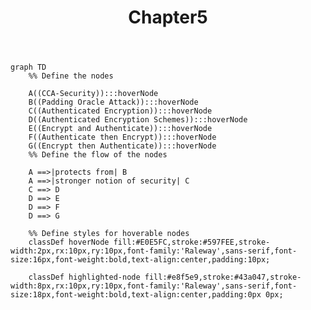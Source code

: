 ﻿---
title: "Chapter5"
Link: "/chapter-5"
infoData:
  - id: "CCA-Security"
    title: "CCA-Security"
    text: "CCA-Security is some topic inside this node. More detail will be added afterwards."
    link: "/CCA-Security"
  - id: "Padding Oracle Attack"
    title: "Padding Oracle Attack"
    text: "Padding Oracle Attack is some topic inside this node. More detail will be added afterwards."
    link: "/Padding_Oracle_Attack"
  - id: "Authenticated Encryption"
    title: "Authenticated Encryption"
    text: "Authenticated Encryption is some topic inside this node. More detail will be added afterwards."
    link: "/Authenticated_Encryption"
  - id: "Authenticated Encryption Schemes"
    title: "Authenticated Encryption Schemes"
    text: "Authenticated Encryption Schemes is some topic inside this node. More detail will be added afterwards."
    link: "/Authenticated_Encryption_Schemes"
  - id: "Encrypt and Authenticate"
    title: "Encrypt and Authenticate"
    text: "Encrypt and Authenticate is some topic inside this node. More detail will be added afterwards."
    link: "/Encrypt_and_Authenticate"
  - id: "Authenticate then Encrypt"
    title: "Authenticate then Encrypt"
    text: "Authenticate then Encrypt is some topic inside this node. More detail will be added afterwards."
    link: "/Authenticate_then_Encrypt"
  - id: "Encrypt then Authenticate"
    title: "Encrypt then Authenticate"
    text: "Encrypt then Authenticate is some topic inside this node. More detail will be added afterwards."
    link: "/Encrypt_then_Authenticate"
---

```mermaid
graph TD
    %% Define the nodes
    
    A((CCA-Security)):::hoverNode
    B((Padding Oracle Attack)):::hoverNode
    C((Authenticated Encryption)):::hoverNode
    D((Authenticated Encryption Schemes)):::hoverNode
    E((Encrypt and Authenticate)):::hoverNode
    F((Authenticate then Encrypt)):::hoverNode
    G((Encrypt then Authenticate)):::hoverNode
    %% Define the flow of the nodes

    A ==>|protects from| B
    A ==>|stronger notion of security| C
    C ==> D
    D ==> E
    D ==> F
    D ==> G
    
    %% Define styles for hoverable nodes
    classDef hoverNode fill:#E0E5FC,stroke:#597FEE,stroke-width:2px,rx:10px,ry:10px,font-family:'Raleway',sans-serif,font-size:16px,font-weight:bold,text-align:center,padding:10px;

    classDef highlighted-node fill:#e8f5e9,stroke:#43a047,stroke-width:8px,rx:10px,ry:10px,font-family:'Raleway',sans-serif,font-size:18px,font-weight:bold,text-align:center,padding:0px 0px;
    
